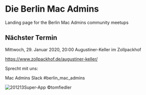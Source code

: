 # Die Berlin Mac Admins

Landing page for the Berlin Mac Admins community meetups

## Nächster Termin

Mittwoch, 29. Januar 2020, 20:00
Augustiner-Keller im Zollpackhof

https://www.zollpackhof.de/augustiner-keller/

Sprecht mit uns:

Mac Admins Slack 
#berlin_mac_admins

![201213Super-App](https://user-images.githubusercontent.com/60174138/72886224-b2ae7880-3d09-11ea-9aee-3075902e3a8b.jpg)
©tomfiedler
